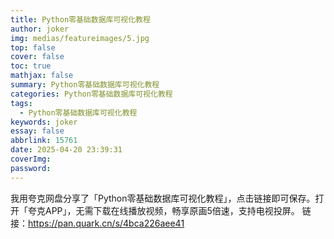 ```yaml
---
title: Python零基础数据库可视化教程
author: joker
img: medias/featureimages/5.jpg
top: false
cover: false
toc: true
mathjax: false
summary: Python零基础数据库可视化教程
categories: Python零基础数据库可视化教程
tags:
  - Python零基础数据库可视化教程
keywords: joker
essay: false
abbrlink: 15761
date: 2025-04-20 23:39:31
coverImg:
password:
---
```


我用夸克网盘分享了「Python零基础数据库可视化教程」，点击链接即可保存。打开「夸克APP」，无需下载在线播放视频，畅享原画5倍速，支持电视投屏。
链接：https://pan.quark.cn/s/4bca226aee41
